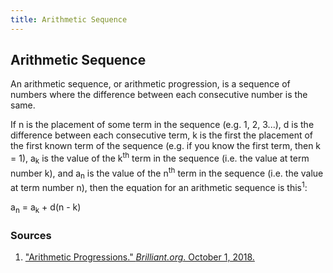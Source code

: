 ```yaml
---
title: Arithmetic Sequence
---
```

## Arithmetic Sequence

An arithmetic sequence, or arithmetic progression, is a sequence of numbers where the difference between each consecutive number is the same.

If n is the placement of some term in the sequence (e.g. 1, 2, 3...), d is the difference between each consecutive term, k is the first the placement of the first known term of the sequence (e.g. if you know the first term, then k = 1), a<sub>k</sub> is the value of the k<sup>th</sup> term in the sequence (i.e. the value at term number k), and a<sub>n</sub> is the value of the n<sup>th</sup> term in the sequence (i.e. the value at term number n), then the equation for an arithmetic sequence is this<sup>1</sup>:

a<sub>n</sub> = a<sub>k</sub> + d(n - k)

### Sources

1. ["Arithmetic Progressions." *Brilliant.org*. October 1, 2018.](https://brilliant.org/wiki/arithmetic-progressions/)
